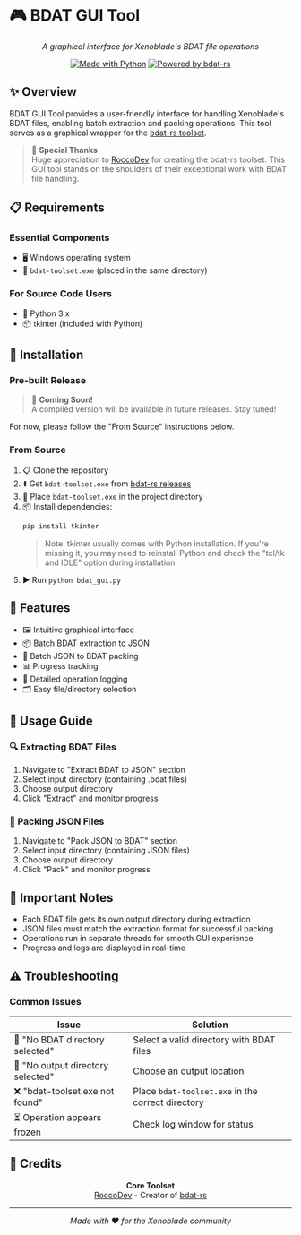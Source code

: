 # 🎮 BDAT GUI Tool

<div align="center">

*A graphical interface for Xenoblade's BDAT file operations*

[![Made with Python](https://img.shields.io/badge/Made%20with-Python-1f425f.svg)](https://www.python.org/)
[![Powered by bdat-rs](https://img.shields.io/badge/Powered%20by-bdat--rs-orange.svg)](https://github.com/roccodev/bdat-rs)

</div>

## ✨ Overview

BDAT GUI Tool provides a user-friendly interface for handling Xenoblade's BDAT files, enabling batch extraction and packing operations. This tool serves as a graphical wrapper for the [bdat-rs toolset](https://github.com/roccodev/bdat-rs/blob/master/toolset/README.md).

> 💝 **Special Thanks**  
> Huge appreciation to [RoccoDev](https://github.com/roccodev) for creating the bdat-rs toolset. This GUI tool stands on the shoulders of their exceptional work with BDAT file handling.

## 📋 Requirements

### Essential Components
- 🖥️ Windows operating system
- 🔧 `bdat-toolset.exe` (placed in the same directory)

### For Source Code Users
- 🐍 Python 3.x
- 📦 tkinter (included with Python)

## 🚀 Installation

### Pre-built Release
> 🚧 **Coming Soon!**  
> A compiled version will be available in future releases. Stay tuned!

For now, please follow the "From Source" instructions below.

### From Source
1. 📋 Clone the repository
2. ⬇️ Get `bdat-toolset.exe` from [bdat-rs releases](https://github.com/roccodev/bdat-rs/releases)
3. 📁 Place `bdat-toolset.exe` in the project directory
4. 📦 Install dependencies:
   ```bash
   pip install tkinter
   ```
   > Note: tkinter usually comes with Python installation. If you're missing it, you may need to reinstall Python and check the "tcl/tk and IDLE" option during installation.
5. ▶️ Run `python bdat_gui.py`

## 🎯 Features

- 🖼️ Intuitive graphical interface
- 📦 Batch BDAT extraction to JSON
- 🔄 Batch JSON to BDAT packing
- 📊 Progress tracking
- 📝 Detailed operation logging
- 🗂️ Easy file/directory selection

## 📖 Usage Guide

### 🔍 Extracting BDAT Files

1. Navigate to "Extract BDAT to JSON" section
2. Select input directory (containing .bdat files)
3. Choose output directory
4. Click "Extract" and monitor progress

### 💾 Packing JSON Files

1. Navigate to "Pack JSON to BDAT" section
2. Select input directory (containing JSON files)
3. Choose output directory
4. Click "Pack" and monitor progress

## 📝 Important Notes

- Each BDAT file gets its own output directory during extraction
- JSON files must match the extraction format for successful packing
- Operations run in separate threads for smooth GUI experience
- Progress and logs are displayed in real-time

## ⚠️ Troubleshooting

### Common Issues

| Issue | Solution |
|-------|----------|
| 🚫 "No BDAT directory selected" | Select a valid directory with BDAT files |
| 📁 "No output directory selected" | Choose an output location |
| ❌ "bdat-toolset.exe not found" | Place `bdat-toolset.exe` in the correct directory |
| ⏳ Operation appears frozen | Check log window for status |

## 👥 Credits

<div align="center">

**Core Toolset**  
[RoccoDev](https://github.com/roccodev) - Creator of [bdat-rs](https://github.com/roccodev/bdat-rs)

---

*Made with ❤️ for the Xenoblade community*

</div>
